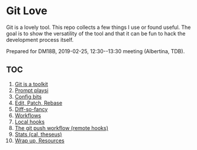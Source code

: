 # Git Love

Git is a lovely tool. This repo collects a few things I use or found useful.
The goal is to show the versatility of the tool and that it can be fun to hack
the development process itself.

Prepared for DM18B, 2019-02-25, 12:30--13:30 meeting (Albertina, TDB).

## TOC

1. [Git is a toolkit](10-Welcome.md)
2. [Prompt playsi](20-Prompt.md)
3. [Config bits](30-Config.md)
4. [Edit, Patch, Rebase](40-EditPatchRebase.md)
5. [Diff-so-fancy](50-Diff.md)
6. [Workflows](60-Workflows.md)
7. [Local hooks](70-LocalHooks.md)
8. [The git push workflow (remote hooks)](80-RemoteHooks.md)
9. [Stats (cal, theseus)](90-Stats.md)
10. [Wrap up, Resources](98-WrapUp.md)
